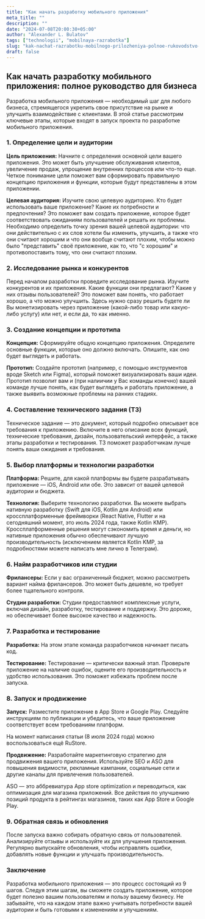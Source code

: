 ```yaml
---
title: "Как начать разработку мобильного приложения"
meta_title: ""
description: ""
date: "2024-07-08T20:00:30+05:00"
author: "Alexander L. Bulatov"
tags: ["technologii", "mobilnaya-razrabotka"]
slug: "kak-nachat-razrabotku-mobilnogo-prilozheniya-polnoe-rukovodstvo-dlya-biznesa"
draft: false
---
```


## Как начать разработку мобильного приложения: полное руководство для бизнеса

Разработка мобильного приложения — необходимый шаг для любого бизнеса, стремящегося укрепить свое присутствие на рынке и улучшить взаимодействие с клиентами. В этой статье рассмотрим ключевые этапы, которые входят в запуск проекта по разработке мобильного приложения.

### 1. Определение цели и аудитории

**Цель приложения:** Начните с определения основной цели вашего приложения. Это может быть улучшение обслуживания клиентов, увеличение продаж, упрощение внутренних процессов или что-то еще. Четкое понимание цели поможет вам сформировать правильную концепцию приложения и функции, которые будут представлены в этом приложении.

**Целевая аудитория:** Изучите свою целевую аудиторию. Кто будет использовать ваше приложение? Какие их потребности и предпочтения? Это поможет вам создать приложение, которое будет соответствовать ожиданиям пользователей и решать их проблемы. Необходимо определить точку зрения вашей целевой аудитории: что они действительно с их слов хотели бы изменить, улучшить, а также что они считают хорошим и что они вообще считают плохим, чтобы можно было "представить" своё приложение, как то, что "с хорошим" и противопоставить тому, что они считают плохим.

### 2. Исследование рынка и конкурентов

Перед началом разработки проведите исследование рынка. Изучите конкурентов и их приложения. Какие функции они предлагают? Какие у них отзывы пользователей? Это поможет вам понять, что работает хорошо, а что можно улучшить.
Здесь нужно сразу решить будете ли Вы монетизировать через приложение (какой-либо товар или какую-либо услугу) или нет, и если да, то как именно.

### 3. Создание концепции и прототипа

**Концепция:** Сформируйте общую концепцию приложения. Определите основные функции, которые оно должно включать. Опишите, как оно будет выглядеть и работать.

**Прототип:** Создайте прототип (например, с помощью инструментов вроде Sketch или Figma), который поможет визуализировать ваши идеи. Прототип позволит вам и (при налиичии у Вас команды конечно) вашей команде лучше понять, как будет выглядеть и работать приложение, а также выявить возможные проблемы на ранних стадиях.

### 4. Составление технического задания (ТЗ)

Техническое задание — это документ, который подробно описывает все требования к приложению. Включите в него описание всех функций, технические требования, дизайн, пользовательский интерфейс, а также этапы разработки и тестирования. ТЗ поможет разработчикам лучше понять ваши ожидания и требования.

### 5. Выбор платформы и технологии разработки

**Платформа:** Решите, для какой платформы вы будете разрабатывать приложение — iOS, Android или обе. Это зависит от вашей целевой аудитории и бюджета.

**Технология:** Выберите технологию разработки. Вы можете выбрать нативную разработку (Swift для iOS, Kotlin для Android) или кроссплатформенные фреймворки (React Native, Flutter и на сегодняшний момент, это июль 2024 года, также Kotlin KMP). Кроссплатформенные решения могут сэкономить время и деньги, но нативные приложения обычно обеспечивают лучшую производительность (исключением является Kotlin KMP, за подробностями можете написать мне лично в Телеграм).

### 6. Найм разработчиков или студии

**Фрилансеры:** Если у вас ограниченный бюджет, можно рассмотреть вариант найма фрилансеров. Это может быть дешевле, но требует более тщательного контроля.

**Студии разработки:** Студии предоставляют комплексные услуги, включая дизайн, разработку, тестирование и поддержку. Это дороже, но обеспечивает более высокое качество и надежность.

### 7. Разработка и тестирование

**Разработка:** На этом этапе команда разработчиков начинает писать код.

**Тестирование:** Тестирование — критически важный этап. Проверьте приложение на наличие ошибок, оцените его производительность и удобство использования. Это поможет избежать проблем после запуска.

### 8. Запуск и продвижение

**Запуск:** Разместите приложение в App Store и Google Play. Следуйте инструкциям по публикации и убедитесь, что ваше приложение соответствует всем требованиям платформ.

На момент написания статьи (8 июля 2024 года) можно воспользоваться ещё RuStore.

**Продвижение:** Разработайте маркетинговую стратегию для продвижения вашего приложения. Используйте SEO и ASO для повышения видимости, рекламные кампании, социальные сети и другие каналы для привлечения пользователей.

ASO — это аббревиатура App store optimization и переводиться, как оптимизация для магазина приложений. Все действия по улучшению позиций продукта в рейтингах магазинов, таких как App Store и Google Play.

### 9. Обратная связь и обновления

После запуска важно собирать обратную связь от пользователей. Анализируйте отзывы и используйте их для улучшения приложения. Регулярно выпускайте обновления, чтобы исправлять ошибки, добавлять новые функции и улучшать производительность.

### Заключение

Разработка мобильного приложения — это процесс состоящий из 9 шагов. Следуя этим шагам, вы сможете создать приложение, которое будет полезно вашим пользователям и пользу вашему бизнесу. Не забывайте, что на каждом этапе важно учитывать потребности вашей аудитории и быть готовыми к изменениям и улучшениям.
